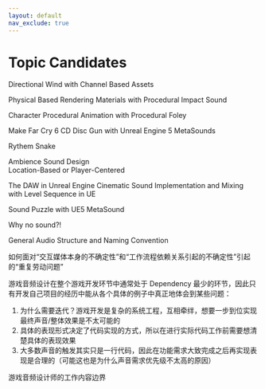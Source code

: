 ```yaml
---
layout: default
nav_exclude: true
---
```


# Topic Candidates

Directional Wind with Channel Based Assets

Physical Based Rendering Materials with Procedural Impact Sound

Character Procedural Animation with Procedural Foley

Make Far Cry 6 CD Disc Gun with Unreal Engine 5 MetaSounds

Rythem Snake

Ambience Sound Design  
Location-Based or Player-Centered

The DAW in Unreal Engine
Cinematic Sound Implementation and Mixing with Level Sequence in UE

Sound Puzzle with UE5 MetaSound

Why no sound?!

General Audio Structure and Naming Convention


如何面对“交互媒体本身的不确定性”和“工作流程依赖关系引起的不确定性”引起的“重复劳动问题”

游戏音频设计在整个游戏开发环节中通常处于 Dependency 最少的环节，因此只有开发自己项目的经历中能从各个具体的例子中真正地体会到某些问题：
1. 为什么需要迭代？游戏开发是复杂的系统工程，互相牵绊，想要一步到位实现最终声音/整体效果是不太可能的
2. 具体的表现形式决定了代码实现的方式，所以在进行实际代码工作前需要想清楚具体的表现效果
3. 大多数声音的触发其实只是一行代码，因此在功能需求大致完成之后再实现表现是合理的（可能这也是为什么声音需求优先级不太高的原因）

游戏音频设计师的工作内容边界